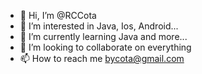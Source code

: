 - 👋 Hi, I’m @RCCota
- 👀 I’m interested in Java, Ios, Android...
- 🌱 I’m currently learning Java and more...
- 💞️ I’m looking to collaborate on everything
- 📫 How to reach me bycota@gmail.com

<!---
RCCota/RCCota is a ✨ special ✨ repository because its `README.md` (this file) appears on your GitHub profile.
You can click the Preview link to take a look at your changes.
--->
